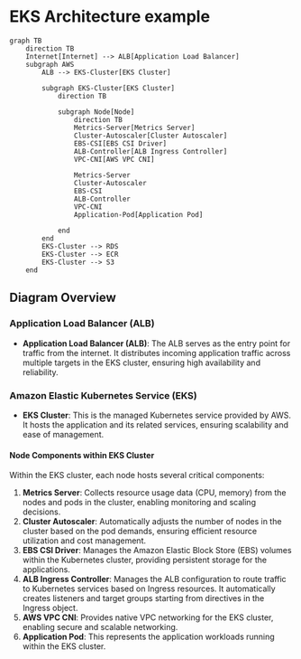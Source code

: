 # EKS Architecture example


```mermaid
graph TB
    direction TB
    Internet[Internet] --> ALB[Application Load Balancer]
    subgraph AWS
        ALB --> EKS-Cluster[EKS Cluster]
        
        subgraph EKS-Cluster[EKS Cluster]
            direction TB
        
            subgraph Node[Node]
                direction TB
                Metrics-Server[Metrics Server]
                Cluster-Autoscaler[Cluster Autoscaler]
                EBS-CSI[EBS CSI Driver]
                ALB-Controller[ALB Ingress Controller]
                VPC-CNI[AWS VPC CNI]
                
                Metrics-Server
                Cluster-Autoscaler
                EBS-CSI
                ALB-Controller
                VPC-CNI
                Application-Pod[Application Pod]
                
            end           
        end
        EKS-Cluster --> RDS
        EKS-Cluster --> ECR
        EKS-Cluster --> S3
    end
```

## Diagram Overview

### Application Load Balancer (ALB)

- **Application Load Balancer (ALB)**: The ALB serves as the entry point for traffic from the internet. It distributes incoming application traffic across multiple targets in the EKS cluster, ensuring high availability and reliability.

### Amazon Elastic Kubernetes Service (EKS)

- **EKS Cluster**: This is the managed Kubernetes service provided by AWS. It hosts the application and its related services, ensuring scalability and ease of management.

#### Node Components within EKS Cluster

Within the EKS cluster, each node hosts several critical components:

1. **Metrics Server**: Collects resource usage data (CPU, memory) from the nodes and pods in the cluster, enabling monitoring and scaling decisions.
2. **Cluster Autoscaler**: Automatically adjusts the number of nodes in the cluster based on the pod demands, ensuring efficient resource utilization and cost management.
3. **EBS CSI Driver**: Manages the Amazon Elastic Block Store (EBS) volumes within the Kubernetes cluster, providing persistent storage for the applications.
4. **ALB Ingress Controller**: Manages the ALB configuration to route traffic to Kubernetes services based on Ingress resources. It automatically creates listeners and target groups starting from directives in the Ingress object.
5. **AWS VPC CNI**: Provides native VPC networking for the EKS cluster, enabling secure and scalable networking.
6. **Application Pod**: This represents the application workloads running within the EKS cluster.